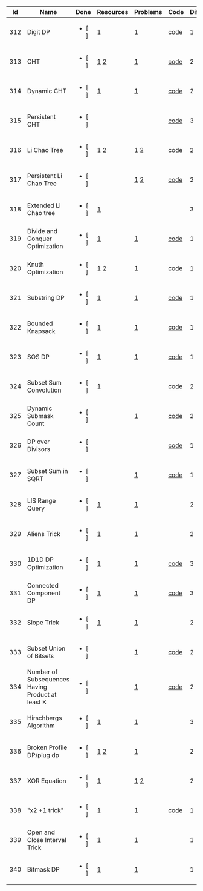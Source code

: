 Id | Name | Done |  Resources | Problems | Code | Difficulty
---|---|---|---|---|---|---|
312 | Digit DP | <ul><li>[ ] </li></ul> |  [1](https://codeforces.com/blog/entry/53960) []() |  [1](https://vjudge.net/problem/LightOJ-1068) []() |  [code](https://github.com/ShahjalalShohag/code-library/blob/master/Dynamic%20Programming%20Optimizations/Digit%20DP.cpp) []() | 1 | 
313 | CHT | <ul><li>[ ] </li></ul> |  [1](https://cp-algorithms.com/geometry/convex_hull_trick.html#toc-tgt-1) [2](https://codeforces.com/blog/entry/63823) |  [1](https://cp-algorithms.com/geometry/convex_hull_trick.html#toc-tgt-2) []() |  [code](https://github.com/ShahjalalShohag/code-library/blob/master/Dynamic%20Programming%20Optimizations/Convex%20Hull%20Trick.cpp) []() | 2 | 
314 | Dynamic CHT | <ul><li>[ ] </li></ul> |  [1](https://codeforces.com/blog/entry/63823) []() |  [1](https://cp-algorithms.com/geometry/convex_hull_trick.html#toc-tgt-2) []() |  [code](https://github.com/ShahjalalShohag/code-library/blob/master/Dynamic%20Programming%20Optimizations/Dynamic%20Convex%20Hull%20Trick.cpp) []() | 2 | 
315 | Persistent CHT | <ul><li>[ ] </li></ul> |  []() []() |  []() []() |  [code](https://github.com/ShahjalalShohag/code-library/blob/master/Dynamic%20Programming%20Optimizations/Persistent%20CHT.cpp) []() | 3 | 
316 | Li Chao Tree | <ul><li>[ ] </li></ul> |  [1](https://cp-algorithms.com/geometry/convex_hull_trick.html#toc-tgt-1) [2](https://robert1003.github.io/2020/02/06/li-chao-segment-tree.html) |  [1](https://cp-algorithms.com/geometry/convex_hull_trick.html#toc-tgt-2) [2](https://judge.yosupo.jp/problem/segment_add_get_min) |  [code](https://github.com/ShahjalalShohag/code-library/blob/master/Dynamic%20Programming%20Optimizations/Li%20Chao%20Tree.cpp) []() | 2 | 
317 | Persistent Li Chao Tree | <ul><li>[ ] </li></ul> |  []() []() |  [1](https://cp-algorithms.com/geometry/convex_hull_trick.html#toc-tgt-2) [2](https://judge.yosupo.jp/problem/segment_add_get_min) |  [code](https://github.com/ShahjalalShohag/code-library/blob/master/Dynamic%20Programming%20Optimizations/Persistent%20Li%20Chao%20Tree.cpp) []() | 2 | 
318 | Extended Li Chao tree | <ul><li>[ ] </li></ul> |  [1](https://codeforces.com/blog/entry/86731) []() |  []() []() |  []() []() | 3 | 
319 | Divide and Conquer Optimization | <ul><li>[ ] </li></ul> |  [1](https://cp-algorithms.com/dynamic_programming/divide-and-conquer-dp.html) []() |  [1](https://cp-algorithms.com/dynamic_programming/divide-and-conquer-dp.html#toc-tgt-3) []() |  [code](https://github.com/ShahjalalShohag/code-library/blob/master/Dynamic%20Programming%20Optimizations/Divide%20and%20Conquer%20Optimization.cpp) []() | 1 | 
320 | Knuth Optimization | <ul><li>[ ] </li></ul> |  [1](https://www.quora.com/What-is-Knuths-optimization-in-dynamic-programming) [2](https://codeforces.com/blog/entry/8219) |  [1](https://vjudge.net/problem/ZOJ-2860) []() |  [code](https://github.com/ShahjalalShohag/code-library/blob/master/Dynamic%20Programming%20Optimizations/Knuth%20Optimization.cpp) []() | 1 | 
321 | Substring DP | <ul><li>[ ] </li></ul> |  [1](https://cp-algorithms.com/string/prefix-function.html#toc-tgt-12) []() |  [1](https://codeforces.com/problemset/problem/1015/F) []() |  [code](https://github.com/ShahjalalShohag/code-library/blob/master/Strings/Prefix%20Automaton.cpp) []() | 1 | 
322 | Bounded Knapsack | <ul><li>[ ] </li></ul> |  [1](https://codeforces.com/blog/entry/49812) []() |  [1](https://codeforces.com/contest/755/problem/F) []() |  [code](https://github.com/ShahjalalShohag/code-library/blob/master/Dynamic%20Programming%20Optimizations/Bounded%20Knapsack.cpp) []() | 1 | 
323 | SOS DP | <ul><li>[ ] </li></ul> |  [1](https://codeforces.com/blog/entry/45223) []() |  [1](https://www.hackerearth.com/problem/algorithm/special-pairs-7/?utm_source=header&utm_medium=search&utm_campaign=he-search) []() |  [code](https://github.com/ShahjalalShohag/code-library/blob/master/Dynamic%20Programming%20Optimizations/SOS%20convolutions.cpp) []() | 1 | 
324 | Subset Sum Convolution | <ul><li>[ ] </li></ul> |  [1](https://codeforces.com/blog/entry/72488) []() |  []() []() |  [code](https://github.com/ShahjalalShohag/code-library/blob/master/Dynamic%20Programming%20Optimizations/SOS%20convolutions.cpp) []() | 2 | 
325 | Dynamic Submask Count | <ul><li>[ ] </li></ul> |  []() []() |  [1](https://www.hackerrank.com/contests/countercode/challenges/subset) []() |  [code](https://github.com/ShahjalalShohag/code-library/blob/master/Dynamic%20Programming%20Optimizations/Dynamic%20Submask%20Count.cpp) []() | 2 | 
326 | DP over Divisors | <ul><li>[ ] </li></ul> |  []() []() |  []() []() |  [code](https://github.com/ShahjalalShohag/code-library/blob/master/Dynamic%20Programming%20Optimizations/DP%20Over%20Divisors.cpp) []() | 1 | 
327 | Subset Sum in SQRT | <ul><li>[ ] </li></ul> |  []() []() |  [1](https://codeforces.com/problemset/problem/1481/F) []() |  [code](https://github.com/ShahjalalShohag/code-library/blob/master/Dynamic%20Programming%20Optimizations/Subset%20Sum%20in%20SQRT.cpp) []() | 1 | 
328 | LIS Range Query | <ul><li>[ ] </li></ul> |  [1](https://codeforces.com/blog/entry/52726) []() |  [1](https://www.codechef.com/DEC16/problems/SEAINCR/) []() |  []() []() | 2 | 
329 | Aliens Trick | <ul><li>[ ] </li></ul> |  [1](https://mamnoonsiam.github.io/posts/attack-on-aliens.html) []() |  [1](http://www.usaco.org/index.php?page=viewproblem2&cpid=697) []() |  []() []() | 2 | 
330 | 1D1D DP Optimization | <ul><li>[ ] </li></ul> |  [1](https://wenku.baidu.com/view/7a653821a58da0116d174940.html?sxts=1578672767000) []() |  [1](https://vjudge.net/problem/OpenJ_Bailian-1180) []() |  [code](https://github.com/ShahjalalShohag/code-library/blob/master/Dynamic%20Programming%20Optimizations/1D1D%20DP.cpp) []() | 3 | 
331 | Connected Component DP | <ul><li>[ ] </li></ul> |  [1](https://codeforces.com/blog/entry/92602) []() |  [1](https://oj.uz/problem/view/JOI16_skyscraper) []() |  [code](https://github.com/ShahjalalShohag/code-library/blob/master/Dynamic%20Programming%20Optimizations/Connected%20Component%20DP.cpp) []() | 3 | 
332 | Slope Trick | <ul><li>[ ] </li></ul> |  [1](https://codeforces.com/blog/entry/77298) []() |  [1](https://codeforces.com/contest/713/problem/C) []() |  []() []() | 2 | 
333 | Subset Union of Bitsets | <ul><li>[ ] </li></ul> |  []() []() |  [1](https://tlx.toki.id/contests/troc-16/problems/F) []() |  [code](https://github.com/ShahjalalShohag/code-library/blob/master/Dynamic%20Programming%20Optimizations/Subset%20Union%20of%20Bitsets.cpp) []() | 2 | 
334 | Number of Subsequences Having Product at least K | <ul><li>[ ] </li></ul> |  []() []() |  [1](https://codeforces.com/group/NOwIbqv33y/contest/307527/problem/J) []() |  [code](https://github.com/ShahjalalShohag/code-library/blob/master/Dynamic%20Programming%20Optimizations/Number%20of%20Subsequences%20Having%20Product%20at%20least%20K.cpp) []() | 2 | 
335 | Hirschbergs Algorithm | <ul><li>[ ] </li></ul> |  [1](https://codeforces.com/blog/entry/57512) []() |  [1](https://csacademy.com/contest/archive/task/classic-task/) []() |  []() []() | 3 | 
336 | Broken Profile DP/plug dp | <ul><li>[ ] </li></ul> |  [1](https://codeforces.com/blog/entry/90841) [2](https://usaco.guide/adv/dp-more?lang=cpp#dp-on-broken-profile) |  [1](https://cses.fi/problemset/task/2181) []() |  []() []() | 2 | 
337 | XOR Equation | <ul><li>[ ] </li></ul> |  [1](https://www.hackerrank.com/challenges/stonegame/editorial) []() |  [1](http://poj.org/problem?id=3986) [2](https://vjudge.net/problem/HDU-3693) |  []() []() | 2 | 
338 | "x2 +1 trick" | <ul><li>[ ] </li></ul> |  [1](https://codeforces.com/blog/entry/47764) []() |  [1](https://codeforces.com/contest/1516/problem/E) []() |  [code](https://github.com/ShahjalalShohag/code-library/blob/master/Dynamic%20Programming%20Optimizations/x2%20%2B1%20trick.cpp) []() | 1 | 
339 | Open and Close Interval Trick | <ul><li>[ ] </li></ul> |  [1](https://codeforces.com/blog/entry/47764) []() |  [1](https://codeforces.com/contest/626/problem/F) []() |  []() []() | 1 | 
340 | Bitmask DP | <ul><li>[ ] </li></ul> |  [1](https://codeforces.com/blog/entry/47764) []() |  [1](https://codeforces.com/contest/453/problem/B) []() |  []() []() | 1 | 
